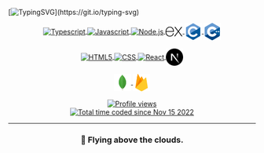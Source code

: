 [![TypingSVG](https://readme-typing-svg.herokuapp.com?color=ba60ff&lines=Welcome+to+my+profile.)](https://git.io/typing-svg)

<div align="center">
  <a href="https://wakatime.com/@ryuzaki" target="_blank" />
</div>

<div style="display: inline_block" align="center">
  <img
    align="center"
    alt="Typescript"
    height="35"
    width="35"
    src="https://cdn.jsdelivr.net/gh/devicons/devicon/icons/typescript/typescript-plain.svg"
  />
  <img
    align="center"
    alt="Javascript"
    height="35"
    width="40"
    src="https://cdn.jsdelivr.net/gh/devicons/devicon/icons/javascript/javascript-plain.svg"
  />
  <img
    align="center"
    alt="Node.js"
    height="35"
    width="35"
    src="https://cdn.iconscout.com/icon/free/png-256/node-js-1174925.png"
  />
  <img
    align="center"
    alt="Express"
    height="35"
    width="35"
    src="https://raw.githubusercontent.com/devicons/devicon/6910f0503efdd315c8f9b858234310c06e04d9c0/icons/express/express-original.svg"
  />
  <img
    align="center"
    alt="C"
    height="35"
    width="35"
    src="https://raw.githubusercontent.com/devicons/devicon/v2.16.0/icons/c/c-original.svg"
  />
  <img
    align="center"
    alt="C++"
    height="35"
    width="35"
    src="https://raw.githubusercontent.com/devicons/devicon/v2.16.0/icons/cplusplus/cplusplus-original.svg"
  />
</div>

<br />

<div align="center">
  <img
    align="center"
    alt="HTML5"
    height="35"
    width="35"
    src="https://cdn.jsdelivr.net/gh/devicons/devicon/icons/html5/html5-original.svg"
  />
  <img
    align="center"
    alt="CSS"
    height="35"
    width="35"
    src="https://cdn.jsdelivr.net/gh/devicons/devicon/icons/css3/css3-original.svg"
  />
  <img
    align="center"
    alt="React"
    height="35"
    width="35"
    src="https://cdn.jsdelivr.net/gh/devicons/devicon/icons/react/react-original.svg"
  />
  <img
    align="center"
    alt="NextJS"
    height="35"
    width="35"
    src="https://raw.githubusercontent.com/devicons/devicon/v2.16.0/icons/nextjs/nextjs-original.svg"
  />
<div/>

<br />

<div align="center">
  <img
    align="center"
    alt="MongoDB"
    height="35"
    width="35"
    src="https://raw.githubusercontent.com/devicons/devicon/6910f0503efdd315c8f9b858234310c06e04d9c0/icons/mongodb/mongodb-original.svg"
  />
  <img
    align="center"
    alt="Firebase"
    height="35"
    width="35"
    src="https://raw.githubusercontent.com/devicons/devicon/6910f0503efdd315c8f9b858234310c06e04d9c0/icons/firebase/firebase-original.svg"
  />
<div/>

<br />

<div align="center">
  <img
    src="https://komarev.com/ghpvc/?username=itsryu&color=green"
    alt="Profile views"
  />
</div>

<div align="center">
  <a href="https://wakatime.com/@0420002a-2961-49e9-bd88-efcb03deddec">
    <img
      src="https://wakatime.com/badge/user/0420002a-2961-49e9-bd88-efcb03deddec.svg"
      alt="Total time coded since Nov 15 2022"
    />
  </a>
</div>

<hr />

<h3 align="center">🚀 Flying above the clouds.</h3>
